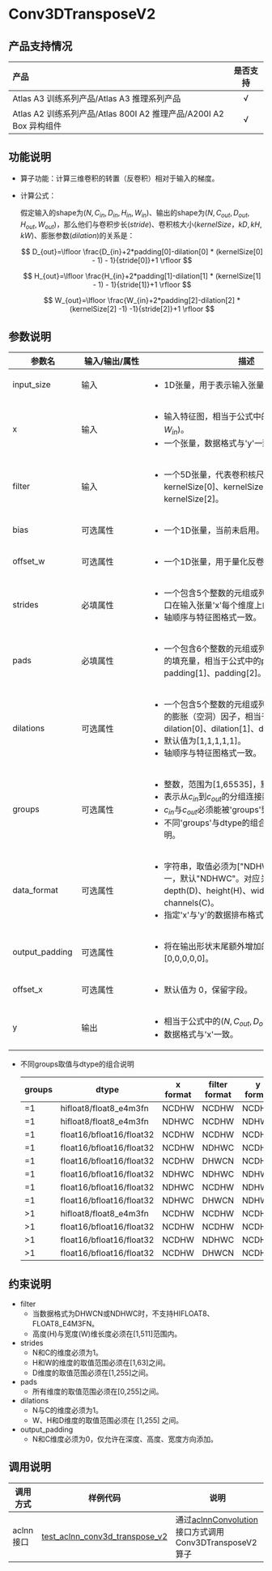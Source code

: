 # Conv3DTransposeV2

## 产品支持情况

| 产品                                                         | 是否支持 |
| :----------------------------------------------------------- | :------: |
| <term>Atlas A3 训练系列产品/Atlas A3 推理系列产品</term>     |    √     |
| <term>Atlas A2 训练系列产品/Atlas 800I A2 推理产品/A200I A2 Box 异构组件</term> |    √     |

## 功能说明

- 算子功能：计算三维卷积的转置（反卷积）相对于输入的梯度。

- 计算公式：

  假定输入的shape为($N,C_{in},D_{in},H_{in},W_{in}$)、输出的shape为($N,C_{out},D_{out},H_{out},W_{out}$)，那么他们与卷积步长($stride$)、卷积核大小($kernelSize，kD,kH,kW$)、膨胀参数($dilation$)的关系是：

  $$
    D_{out}=\lfloor \frac{D_{in}+2*padding[0]-dilation[0] * (kernelSize[0] - 1) - 1}{stride[0]}+1 \rfloor
  $$

  $$
    H_{out}=\lfloor \frac{H_{in}+2*padding[1]-dilation[1] * (kernelSize[1] - 1) - 1}{stride[1]}+1 \rfloor
  $$

  $$
    W_{out}=\lfloor \frac{W_{in}+2*padding[2]-dilation[2] * (kernelSize[2] -1) -1}{stride[2]}+1 \rfloor
  $$

## 参数说明

| <div style="width:120px">参数名</div>  | <div style="width:120px">输入/输出/属性</div>  | <div style="width:380px">描述</div> | <div style="width:350px">数据类型</div>  | <div style="width:220px">数据格式</div> |
| ------------------| ------------------ | ------------------------------------------------------------------------------------------------- | ----------------- | --------------------- |
| input_size | 输入  | <ul><li>1D张量，用于表示输入张量的形状。</li></ul> | INT32、INT64 | - |
| x  | 输入 | <ul><li>输入特征图，相当于公式中的($N,C_{in},D_{in},H_{in},W_{in}$)。</li><li>一个张量，数据格式与'y'一致。</li></ul> | FLOAT16、FLOAT32、BFLOAT16、HIFLOAT8、FLOAT8_E4M3FN| NDHWC、NCDHW |
| filter | 输入 | <ul><li>一个5D张量，代表卷积核尺寸，相当于公式中的kernelSize[0]、kernelSize[1]、kernelSize[2]。</li></ul> | FLOAT16、BFLOAT16、FLOAT32、HIFLOAT8、FLOAT8_E4M3FN | NCDHW、NDHWC、DHWCN |
| bias | 可选属性 | <ul><li>一个1D张量，当前未启用。</li></ul> | FLOAT16、FLOAT32 | - |
| offset_w | 可选属性 | <ul><li>一个1D张量，用于量化反卷积，当前未启用。</li></ul> | INT8 | - |
| strides | 必填属性 | <ul><li>一个包含5个整数的元组或列表，用于指定滑动窗口在输入张量'x'每个维度上的步长。</li><li>轴顺序与特征图格式一致。</li></ul>  | - | - |
| pads | 必填属性 | <ul><li>一个包含6个整数的元组或列表，用于指定各方向的填充量，相当于公式中的padding[0]、padding[1]、padding[2]。</li></ul> | - | - |
| dilations | 可选属性 | <ul><li>一个包含5个整数的元组或列表，表示输入各维度的膨胀（空洞）因子，相当于公式中的dilation[0]、dilation[1]、dilation[2]</li><li>默认值为[1,1,1,1,1]。</li><li>轴顺序与特征图格式一致。</li></ul>| - | - |
| groups | 可选属性 | <ul><li>整数，范围为[1,65535]，默认1。</li><li>表示从$c_{in}$到$c_{out}$的分组连接数。</li><li>$c_{in}$与$c_{out}$必须能被'groups'整除。</li><li>不同'groups'与dtype的组合支持见下方表格说明。</li></ul> | - | - |
| data_format | 可选属性 | <ul><li>字符串，取值必须为["NDHWC","NCDHW"]之一，默认"NDHWC"。对应关系为：batch(N)、depth(D)、height(H)、width(W)、channels(C)。</li><li>指定'x'与'y'的数据排布格式。</li></ul> | - | - |
| output_padding | 可选属性 | <ul><li>将在输出形状末尾额外增加的尺寸，默认值为[0,0,0,0,0]。</li></ul> | - | - |
| offset_x  | 可选属性 | <ul><li>默认值为 0，保留字段。</li></ul> | - | - |
| y | 输出 | <ul><li>相当于公式中的($N,C_{out},D_{out},H_{out},W_{out}$)。</li><li>数据格式与'x'一致。</li></ul> | FLOAT16、BFLOAT16、FLOAT32、HIFLOAT8、FLOAT8_E4M3FN | NDHWC、NCDHW |

- 不同groups取值与dtype的组合说明

    | groups |        dtype           |   x format  | filter format |    y format    |
    |--------|------------------------|-------------|---------------|----------------|
    |  =1    |hifloat8/float8_e4m3fn  |    NCDHW    |      NCDHW    |     NCDHW      |
    |  =1    |hifloat8/float8_e4m3fn  |    NDHWC    |      NCDHW    |     NDHWC      |
    |  =1    |float16/bfloat16/float32|    NCDHW    |      NCDHW    |     NCDHW      |
    |  =1    |float16/bfloat16/float32|    NCDHW    |      NDHWC    |     NCDHW      |
    |  =1    |float16/bfloat16/float32|    NCDHW    |      DHWCN    |     NCDHW      |
    |  =1    |float16/bfloat16/float32|    NDHWC    |      NDHWC    |     NDHWC      |
    |  =1    |float16/bfloat16/float32|    NDHWC    |      NCDHW    |     NDHWC      |
    |  =1    |float16/bfloat16/float32|    NDHWC    |      DHWCN    |     NDHWC      |
    |  >1    |hifloat8/float8_e4m3fn  |    NCDHW    |      NCDHW    |     NCDHW      |
    |  >1    |float16/bfloat16/float32|    NCDHW    |      NCDHW    |     NCDHW      |
    |  >1    |float16/bfloat16/float32|    NCDHW    |      NDHWC    |     NCDHW      |
    |  >1    |float16/bfloat16/float32|    NCDHW    |      DHWCN    |     NCDHW      |


## 约束说明

* filter
    - 当数据格式为DHWCN或NDHWC时，不支持HIFLOAT8、FLOAT8_E4M3FN。
    - 高度(H)与宽度(W)维长度必须在[1,511]范围内。
* strides
    - N和C的维度必须为1。
    - H和W的维度的取值范围必须在[1,63]之间。
    - D维度的取值范围必须在[1,255]之间。
* pads
    - 所有维度的取值范围必须在[0,255]之间。
* dilations
    - N与C的维度必须为1。
    - W、H和D维度的取值范围必须在 [1,255] 之间。
* output_padding 
    -  N和C维度必须为0，仅允许在深度、高度、宽度方向添加。


## 调用说明

| 调用方式  | 样例代码  | 说明                 |
| -----------  | ------------------- | ---------- |
| aclnn接口   | [test_aclnn_conv3d_transpose_v2](examples/test_aclnn_conv3d_transpose_v2.cpp)  | 通过[aclnnConvolution](../convolution_forward/docs/aclnnConvolution.md)接口方式调用Conv3DTransposeV2算子 |